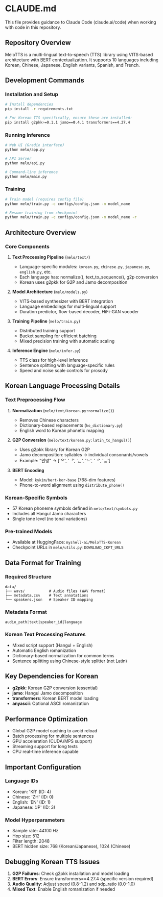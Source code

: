 # CLAUDE.md

This file provides guidance to Claude Code (claude.ai/code) when working with code in this repository.

## Repository Overview

MeloTTS is a multi-lingual text-to-speech (TTS) library using VITS-based architecture with BERT contextualization. It supports 10 languages including Korean, Chinese, Japanese, English variants, Spanish, and French.

## Development Commands

### Installation and Setup
```bash
# Install dependencies
pip install -r requirements.txt

# For Korean TTS specifically, ensure these are installed:
pip install g2pkk>=0.1.1 jamo==0.4.1 transformers==4.27.4
```

### Running Inference
```bash
# Web UI (Gradio interface)
python melo/app.py

# API Server
python melo/api.py

# Command-line inference
python melo/main.py
```

### Training
```bash
# Train model (requires config file)
python melo/train.py -c configs/config.json -m model_name

# Resume training from checkpoint
python melo/train.py -c configs/config.json -m model_name -r
```

## Architecture Overview

### Core Components

1. **Text Processing Pipeline** (`melo/text/`)
   - Language-specific modules: `korean.py`, `chinese.py`, `japanese.py`, `english.py`, etc.
   - Each language has: normalize(), text_to_sequence(), g2p conversion
   - Korean uses g2pkk for G2P and Jamo decomposition

2. **Model Architecture** (`melo/models.py`)
   - VITS-based synthesizer with BERT integration
   - Language embeddings for multi-lingual support
   - Duration predictor, flow-based decoder, HiFi-GAN vocoder

3. **Training Pipeline** (`melo/train.py`)
   - Distributed training support
   - Bucket sampling for efficient batching
   - Mixed precision training with automatic scaling

4. **Inference Engine** (`melo/infer.py`)
   - TTS class for high-level inference
   - Sentence splitting with language-specific rules
   - Speed and noise scale controls for prosody

## Korean Language Processing Details

### Text Preprocessing Flow
1. **Normalization** (`melo/text/korean.py:normalize()`)
   - Removes Chinese characters
   - Dictionary-based replacements (`ko_dictionary.py`)
   - English word to Korean phonetic mapping

2. **G2P Conversion** (`melo/text/korean.py:latin_to_hangul()`)
   - Uses g2pkk library for Korean G2P
   - Jamo decomposition: syllables → individual consonants/vowels
   - Example: "안녕" → ['ᄋ', 'ᅡ', 'ᆫ', 'ᄂ', 'ᅧ', 'ᆼ']

3. **BERT Encoding**
   - Model: `kykim/bert-kor-base` (768-dim features)
   - Phone-to-word alignment using `distribute_phone()`

### Korean-Specific Symbols
- 57 Korean phoneme symbols defined in `melo/text/symbols.py`
- Includes all Hangul Jamo characters
- Single tone level (no tonal variations)

### Pre-trained Models
- Available at HuggingFace: `myshell-ai/MeloTTS-Korean`
- Checkpoint URLs in `melo/utils.py:DOWNLOAD_CKPT_URLS`

## Data Format for Training

### Required Structure
```
data/
├── wavs/           # Audio files (WAV format)
├── metadata.csv    # Text annotations
└── speakers.json   # Speaker ID mapping
```

### Metadata Format
```
audio_path|text|speaker_id|language
```

### Korean Text Processing Features
- Mixed script support (Hangul + English)
- Automatic English romanization
- Dictionary-based normalization for common terms
- Sentence splitting using Chinese-style splitter (not Latin)

## Key Dependencies for Korean

- **g2pkk**: Korean G2P conversion (essential)
- **jamo**: Hangul Jamo decomposition
- **transformers**: Korean BERT model loading
- **anyascii**: Optional ASCII romanization

## Performance Optimization

- Global G2P model caching to avoid reload
- Batch processing for multiple sentences
- GPU acceleration (CUDA/MPS support)
- Streaming support for long texts
- CPU real-time inference capable

## Important Configuration

### Language IDs
- Korean: 'KR' (ID: 4)
- Chinese: 'ZH' (ID: 0)
- English: 'EN' (ID: 1)
- Japanese: 'JP' (ID: 3)

### Model Hyperparameters
- Sample rate: 44100 Hz
- Hop size: 512
- Filter length: 2048
- BERT hidden size: 768 (Korean/Japanese), 1024 (Chinese)

## Debugging Korean TTS Issues

1. **G2P Failures**: Check g2pkk installation and model loading
2. **BERT Errors**: Ensure transformers==4.27.4 (specific version required)
3. **Audio Quality**: Adjust speed (0.8-1.2) and sdp_ratio (0.0-1.0)
4. **Mixed Text**: Enable English romanization if needed
